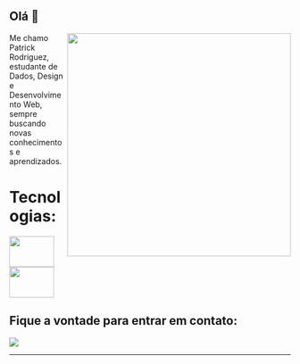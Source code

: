 ## Olá 👋

<img src="https://raw.githubusercontent.com/MicaelliMedeiros/micaellimedeiros/master/image/computer-illustration.png" min-width="400px" max-width="400px" width="400px" align="right">

<p align="left"> 
 Me chamo Patrick Rodriguez, estudante de Dados, Design e Desenvolvimento Web, sempre buscando novas conhecimentos e aprendizados.
</p>

<p align="left">
 <h1>Tecnologias: </h1>
    <a href="https://skillicons.dev">
     <img src="https://icon.icepanel.io/Technology/svg/Python.svg" width="80" height="55" />
     <img src="https://icon.icepanel.io/Technology/svg/Pandas.svg" width="80" height="55"/>
  </a>
</p>

<p align="left">
  <h2>Fique a vontade para entrar em contato:</h2>
</p>

<p align="left">
  <a href="https://www.linkedin.com/in/ptrktodev/" target="_blank">
       <img src="https://skillicons.dev/icons?i=linkedin" />
  </a>
</p>

<hr>

